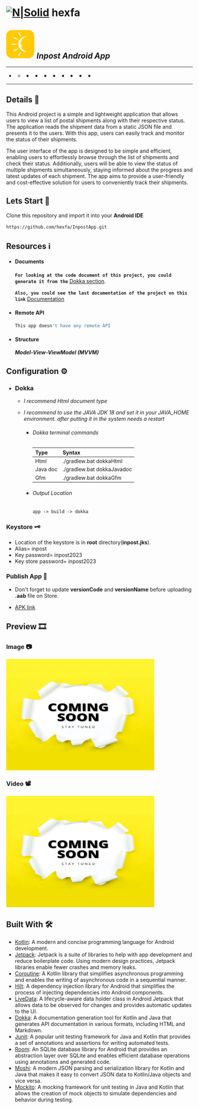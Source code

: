 # [![N|Solid][git]][hexfa] hexfa
## [![N|Solid][logo]][site] _Inpost Android App_
-----------------------------
* - * - *  * - * - * 
-----------------------------
## Details 📜

This Android project is a simple and lightweight application that allows users to view a list of postal shipments along with their respective status. The application reads the shipment data from a static JSON file and presents it to the users. With this app, users can easily track and monitor the status of their shipments.

The user interface of the app is designed to be simple and efficient, enabling users to effortlessly browse through the list of shipments and check their status. Additionally, users will be able to view the status of multiple shipments simultaneously, staying informed about the progress and latest updates of each shipment. The app aims to provide a user-friendly and cost-effective solution for users to conveniently track their shipments.

## Lets Start 🕺

Clone this repository and import it into your **Android IDE**
```bash
https://github.com/hexfa/InpostApp.git
```

## Resources ℹ️
- #### Documents
  **`For looking at the code document of this project, you could generate it from the`** [Dokka section][dokka].
  
  **`Also, you could see the last documentation of the project on this link`** [Documentation][doc]

- #### Remote API
  ```bash
  This app doesn't have any remote API
  ```

- #### Structure
  **_Model-View-ViewModel (MVVM)_**

## Configuration ⚙️

- ### Dokka
  - _I recommend Html document type_
  - _I recommend to use the JAVA JDK 18 and set it in your JAVA_HOME environment. after putting it in the system needs a restart_

    - ###### Dokka terminal commands
      | Type | Syntax |
      | ------ | ------ |
      | Html | ./gradlew.bat dokkaHtml |
      | Java doc | ./gradlew.bat dokkaJavadoc |
      | Gfm | ./gradlew.bat dokkaGfm |

    - ###### Output Location
      `app -> build -> dokka`

### Keystore 🗝️
- Location of the keystore is in **root** directory(**inpost.jks**).
- Alias= inpost
- Key password= inpost2023 
- Key store password= inpost2023

### Publish App 📱
- Don't forget to update **versionCode** and **versionName** before uploading **.aab** file on Store.

- [APK link][link]

## Preview 🎞️
  ### Image 📷
  <img src="https://github.com/hexfa/Files/blob/main/ComingSoon.jpg" height="300" width="400" alt="Inpost App">
  
  ### Video 📽️
  <img src="https://github.com/hexfa/Files/blob/main/ComingSoon.jpg" height="300" width="400" alt="Inpost App">

## Built With 🛠
- [Kotlin][kotlin]: A modern and concise programming language for Android development.
- [Jetpack][jetpack]: Jetpack is a suite of libraries to help with app development and reduce boilerplate code. Using modern design practices, Jetpack libraries enable fewer crashes and memory leaks.
- [Coroutine][coroutine]: A Kotlin library that simplifies asynchronous programming and enables the writing of asynchronous code in a sequential manner.
- [Hilt][hilt]: A dependency injection library for Android that simplifies the process of injecting dependencies into Android components.
- [LiveData][live-data]: A lifecycle-aware data holder class in Android Jetpack that allows data to be observed for changes and provides automatic updates to the UI.
- [Dokka][dokka-site]: A documentation generation tool for Kotlin and Java that generates API documentation in various formats, including HTML and Markdown.
- [Junit][junit]: A popular unit testing framework for Java and Kotlin that provides a set of annotations and assertions for writing automated tests.
- [Room][room]: An SQLite database library for Android that provides an abstraction layer over SQLite and enables efficient database operations using annotations and generated code.
- [Moshi][moshi]: A modern JSON parsing and serialization library for Kotlin and Java that makes it easy to convert JSON data to Kotlin/Java objects and vice versa.
- [Mockito][mockito]: A mocking framework for unit testing in Java and Kotlin that allows the creation of mock objects to simulate dependencies and behavior during testing.

[//]: # (These are reference links used in the body of this note and get stripped out when the markdown processor does its job. There is no need to format nicely because it shouldn't be seen.)

   [logo]: <https://github.com/hexfa/Files/blob/main/InpostApp/Logo/Icon.png> 
   [git]: <https://upload.wikimedia.org/wikipedia/commons/5/57/Iconoir_github-outline.svg>
   [site]: <https://inpost.pl>
   [hexfa]: <https://github.com/hexfa>
   [link]: <https://github.com/hexfa/>
   [dokka]: <#dokka>
   [doc]: <https://github.com/hexfa/Files/InpostApp/Documents>
   [hilt]: <https://dagger.dev/hilt/>
   [coroutine]: <https://kotlinlang.org/docs/coroutines-guide.html>
   [live-data]: <https://developer.android.com/topic/libraries/architecture/livedata>
   [dokka-site]: <https://kotlinlang.org/docs/dokka-gradle.html>
   [kotlin]: <https://kotlinlang.org/>
   [jetpack]: <https://developer.android.com/jetpack>
   [junit]: <https://junit.org/>
   [room]: <https://developer.android.com/training/data-storage/room>
   [moshi]: <https://github.com/square/moshi>
   [mockito]: <https://site.mockito.org/>
